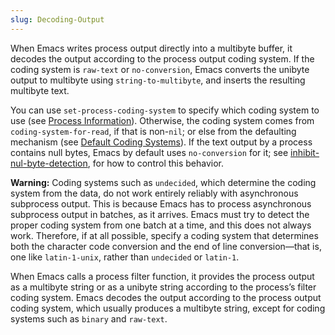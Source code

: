 ```yaml
---
slug: Decoding-Output
---
```


When Emacs writes process output directly into a multibyte buffer, it decodes the output according to the process output coding system. If the coding system is `raw-text` or `no-conversion`, Emacs converts the unibyte output to multibyte using `string-to-multibyte`, and inserts the resulting multibyte text.

You can use `set-process-coding-system` to specify which coding system to use (see [Process Information](/docs/elisp/Process-Information)). Otherwise, the coding system comes from `coding-system-for-read`, if that is non-`nil`; or else from the defaulting mechanism (see [Default Coding Systems](/docs/elisp/Default-Coding-Systems)). If the text output by a process contains null bytes, Emacs by default uses `no-conversion` for it; see [inhibit-nul-byte-detection](/docs/elisp/Lisp-and-Coding-Systems), for how to control this behavior.

**Warning:** Coding systems such as `undecided`, which determine the coding system from the data, do not work entirely reliably with asynchronous subprocess output. This is because Emacs has to process asynchronous subprocess output in batches, as it arrives. Emacs must try to detect the proper coding system from one batch at a time, and this does not always work. Therefore, if at all possible, specify a coding system that determines both the character code conversion and the end of line conversion—that is, one like `latin-1-unix`, rather than `undecided` or `latin-1`.

When Emacs calls a process filter function, it provides the process output as a multibyte string or as a unibyte string according to the process’s filter coding system. Emacs decodes the output according to the process output coding system, which usually produces a multibyte string, except for coding systems such as `binary` and `raw-text`.
